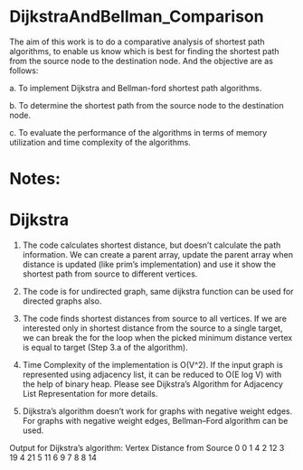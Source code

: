 # DijkstraAndBellman_Comparison
The aim of this work is to do a comparative analysis of shortest path algorithms, to enable us know which is best for finding the shortest path from the source node to the destination node. And the objective are as follows: 

a. To implement Dijkstra and Bellman-ford shortest path algorithms. 

b. To determine the shortest path from the source node to the destination node. 

c. To evaluate the performance of the algorithms in terms of memory utilization and time complexity of the algorithms.


# Notes:
# Dijkstra 
1) The code calculates shortest distance, but doesn’t calculate the path information. We can create a parent array, update the parent array when distance is updated (like prim’s implementation) and use it show the shortest path from source to different vertices.

2) The code is for undirected graph, same dijkstra function can be used for directed graphs also.

3) The code finds shortest distances from source to all vertices. If we are interested only in shortest distance from the source to a single target, we can break the for the loop when the picked minimum distance vertex is equal to target (Step 3.a of the algorithm).

4) Time Complexity of the implementation is O(V^2). If the input graph is represented using adjacency list, it can be reduced to O(E log V) with the help of binary heap. Please see
Dijkstra’s Algorithm for Adjacency List Representation for more details.

5) Dijkstra’s algorithm doesn’t work for graphs with negative weight edges. For graphs with negative weight edges, Bellman–Ford algorithm can be used.

Output for Dijkstra’s algorithm:
Vertex   Distance from Source
0                0
1                4
2                12
3                19
4                21
5                11
6                9
7                8
8                14
